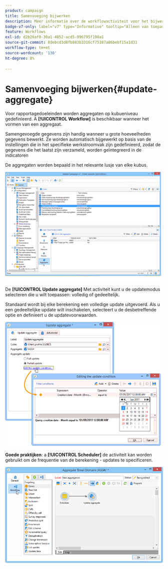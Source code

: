 ```yaml
---
product: campaign
title: Samenvoeging bijwerken
description: Meer informatie over de workflowactiviteit voor het bijwerken van aggregaten
badge-v7-only: label="v7" type="Informative" tooltip="Alleen van toepassing op Campaign Classic v7"
feature: Workflows
exl-id: d2b26af0-30a1-4852-acd5-996795f198a1
source-git-commit: 8debcd3d8fb883b3316cf75187a86bebf15a1d31
workflow-type: tm+mt
source-wordcount: '130'
ht-degree: 8%

---
```


# Samenvoeging bijwerken{#update-aggregate}



Voor rapportagedoeleinden worden aggregaten op kubueniveau gedefinieerd. A **[!UICONTROL Workflow]** is beschikbaar wanneer het vormen van een aggregaat.

Samengevoegde gegevens zijn handig wanneer u grote hoeveelheden gegevens bewerkt. Ze worden automatisch bijgewerkt op basis van de instellingen die in het specifieke werkstroomvak zijn gedefinieerd, zodat de gegevens die het laatst zijn verzameld, worden geïntegreerd in de indicatoren

De aggregaten worden bepaald in het relevante lusje van elke kubus.

![](assets/s_advuser_cube_agregate_01.png)


De **[!UICONTROL Update aggregate]** Met activiteit kunt u de updatemodus selecteren die u wilt toepassen: volledig of gedeeltelijk.

Standaard wordt bij elke berekening een volledige update uitgevoerd. Als u een gedeeltelijke update wilt inschakelen, selecteert u de desbetreffende optie en definieert u de updatevoorwaarden.

![](assets/s_advuser_cube_agregate_05.png)

**Goede praktijken**: a **[!UICONTROL Scheduler]** de activiteit kan worden gebruikt om de frequentie van de berekening - updates te specificeren.

![](assets/s_advuser_cube_agregate_04.png)
